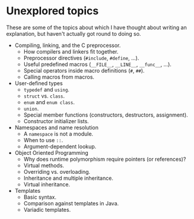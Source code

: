 Unexplored topics
=================

These are some of the topics about which I have thought about writing an
explanation, but haven't actually got round to doing so.

  * Compiling, linking, and the C preprocessor.
    * How compilers and linkers fit together.
    * Preprocessor directives (`#include`, `#define`, ...).
    * Useful predefined macros (`__FILE__`, `__LINE__`, `__func__`, ...).
    * Special operators inside macro definitions (`#`, `##`).
    * Calling macros from macros.
  * User-defined types
    * `typedef` and `using`.
    * `struct` vs. `class`.
    * `enum` and `enum class`.
    * `union`.
    * Special member functions (constructors, destructors, assignment).
    * Constructor initializer lists.
  * Namespaces and name resolution
    * A `namespace` is not a module.
    * When to use `::`.
    * Argument-dependent lookup.
  * Object Oriented Programming
    * Why does runtime polymorphism require pointers (or references)?
    * Virtual methods.
    * Overriding vs. overloading.
    * Inheritance and multiple inheritance.
    * Virtual inheritance.
  * Templates
    * Basic syntax.
    * Comparison against templates in Java.
    * Variadic templates.
